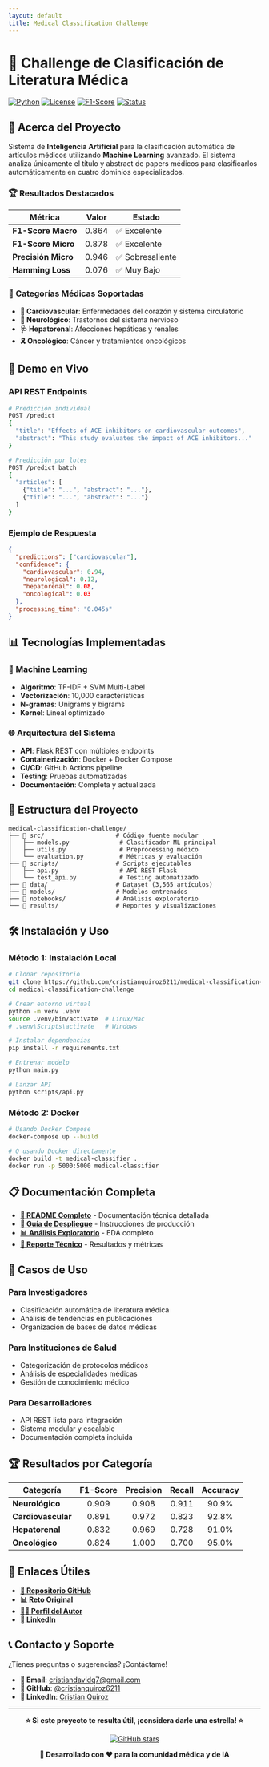 ```yaml
---
layout: default
title: Medical Classification Challenge
---
```


# 🏥 Challenge de Clasificación de Literatura Médica

[![Python](https://img.shields.io/badge/Python-3.8+-blue.svg)](https://python.org)
[![License](https://img.shields.io/badge/License-MIT-green.svg)](LICENSE)
[![F1-Score](https://img.shields.io/badge/F1--Score-0.864-brightgreen.svg)]()
[![Status](https://img.shields.io/badge/Status-Production%20Ready-success.svg)]()

## 🎯 Acerca del Proyecto

Sistema de **Inteligencia Artificial** para la clasificación automática de artículos médicos utilizando **Machine Learning** avanzado. El sistema analiza únicamente el título y abstract de papers médicos para clasificarlos automáticamente en cuatro dominios especializados.

### 🏆 Resultados Destacados

| Métrica | Valor | Estado |
|---------|-------|--------|
| **F1-Score Macro** | 0.864 | ✅ Excelente |
| **F1-Score Micro** | 0.878 | ✅ Excelente |
| **Precisión Micro** | 0.946 | ✅ Sobresaliente |
| **Hamming Loss** | 0.076 | ✅ Muy Bajo |

### 🔬 Categorías Médicas Soportadas

- **💓 Cardiovascular**: Enfermedades del corazón y sistema circulatorio
- **🧠 Neurológico**: Trastornos del sistema nervioso
- **🩺 Hepatorenal**: Afecciones hepáticas y renales
- **🎗️ Oncológico**: Cáncer y tratamientos oncológicos

## 🚀 Demo en Vivo

### API REST Endpoints

```bash
# Predicción individual
POST /predict
{
  "title": "Effects of ACE inhibitors on cardiovascular outcomes",
  "abstract": "This study evaluates the impact of ACE inhibitors..."
}

# Predicción por lotes
POST /predict_batch
{
  "articles": [
    {"title": "...", "abstract": "..."},
    {"title": "...", "abstract": "..."}
  ]
}
```

### Ejemplo de Respuesta

```json
{
  "predictions": ["cardiovascular"],
  "confidence": {
    "cardiovascular": 0.94,
    "neurological": 0.12,
    "hepatorenal": 0.08,
    "oncological": 0.03
  },
  "processing_time": "0.045s"
}
```

## 📊 Tecnologías Implementadas

### 🤖 Machine Learning
- **Algoritmo**: TF-IDF + SVM Multi-Label
- **Vectorización**: 10,000 características
- **N-gramas**: Unigrams y bigrams
- **Kernel**: Lineal optimizado

### 🌐 Arquitectura del Sistema
- **API**: Flask REST con múltiples endpoints
- **Containerización**: Docker + Docker Compose
- **CI/CD**: GitHub Actions pipeline
- **Testing**: Pruebas automatizadas
- **Documentación**: Completa y actualizada

## 📁 Estructura del Proyecto

```
medical-classification-challenge/
├── 📁 src/                    # Código fuente modular
│   ├── models.py              # Clasificador ML principal
│   ├── utils.py               # Preprocessing médico
│   └── evaluation.py          # Métricas y evaluación
├── 📁 scripts/                # Scripts ejecutables
│   ├── api.py                 # API REST Flask
│   └── test_api.py            # Testing automatizado
├── 📁 data/                   # Dataset (3,565 artículos)
├── 📁 models/                 # Modelos entrenados
├── 📁 notebooks/              # Análisis exploratorio
└── 📁 results/                # Reportes y visualizaciones
```

## 🛠️ Instalación y Uso

### Método 1: Instalación Local

```bash
# Clonar repositorio
git clone https://github.com/cristianquiroz6211/medical-classification-challenge.git
cd medical-classification-challenge

# Crear entorno virtual
python -m venv .venv
source .venv/bin/activate  # Linux/Mac
# .venv\Scripts\activate   # Windows

# Instalar dependencias
pip install -r requirements.txt

# Entrenar modelo
python main.py

# Lanzar API
python scripts/api.py
```

### Método 2: Docker

```bash
# Usando Docker Compose
docker-compose up --build

# O usando Docker directamente
docker build -t medical-classifier .
docker run -p 5000:5000 medical-classifier
```

## 📋 Documentación Completa

- **[📖 README Completo](README.md)** - Documentación técnica detallada
- **[🚀 Guía de Despliegue](DEPLOYMENT.md)** - Instrucciones de producción
- **[📊 Análisis Exploratorio](notebooks/exploracion_dataset.ipynb)** - EDA completo
- **[🧪 Reporte Técnico](results/reporte_final.md)** - Resultados y métricas

## 🎯 Casos de Uso

### Para Investigadores
- Clasificación automática de literatura médica
- Análisis de tendencias en publicaciones
- Organización de bases de datos médicas

### Para Instituciones de Salud
- Categorización de protocolos médicos
- Análisis de especialidades médicas
- Gestión de conocimiento médico

### Para Desarrolladores
- API REST lista para integración
- Sistema modular y escalable
- Documentación completa incluida

## 🏆 Resultados por Categoría

<div align="center">

| Categoría | F1-Score | Precision | Recall | Accuracy |
|-----------|:--------:|:---------:|:------:|:--------:|
| **Neurológico** | 0.909 | 0.908 | 0.911 | 90.9% |
| **Cardiovascular** | 0.891 | 0.972 | 0.823 | 92.8% |
| **Hepatorenal** | 0.832 | 0.969 | 0.728 | 91.0% |
| **Oncológico** | 0.824 | 1.000 | 0.700 | 95.0% |

</div>

## 🔗 Enlaces Útiles

- **[🐙 Repositorio GitHub](https://github.com/cristianquiroz6211/medical-classification-challenge)**
- **[📊 Reto Original](https://techspherecolombia.com/ai-data-challenge/)**
- **[👨‍💻 Perfil del Autor](https://github.com/cristianquiroz6211)**
- **[💼 LinkedIn](https://www.linkedin.com/in/cristianquiroz1034916211/)**

## 📞 Contacto y Soporte

¿Tienes preguntas o sugerencias? ¡Contáctame!

- **📧 Email**: cristiandavidq7@gmail.com
- **🐙 GitHub**: [@cristianquiroz6211](https://github.com/cristianquiroz6211)
- **💼 LinkedIn**: [Cristian Quiroz](https://www.linkedin.com/in/cristianquiroz1034916211/)

---

<div align="center">

**⭐ Si este proyecto te resulta útil, ¡considera darle una estrella! ⭐**

[![GitHub stars](https://img.shields.io/github/stars/cristianquiroz6211/medical-classification-challenge.svg?style=social&label=Star)](https://github.com/cristianquiroz6211/medical-classification-challenge)

**🚀 Desarrollado con ❤️ para la comunidad médica y de IA**

</div>
